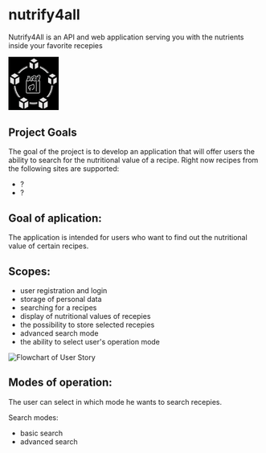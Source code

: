 # nutrify4all
Nutrify4All is an API and web application serving you with the nutrients inside your favorite recepies

<img src="/res/img/icon_nutrify4all.png" width="100"></img>

## Project Goals
The goal of the project is to develop an application that will offer users the ability to search for the nutritional value of a recipe.
Right now recipes from the following sites are supported: 

- ?
- ?

## Goal of aplication: 
The application is intended for users who want to find out the nutritional value of certain recipes.

## Scopes:
- user registration and login
- storage of personal data
- searching for a recipes
- display of nutritional values of recepies
- the possibility to store selected recepies
- advanced search mode
- the ability to select user's operation mode

![Flowchart of User Story](https://user-images.githubusercontent.com/11754851/144491994-eb5f3d46-7f49-4bd1-99ba-4ebf71cd2bf5.png)


## Modes of operation:
 The user can select in which mode he wants to search recepies.
 
 Search modes:
  - basic search
  - advanced search


